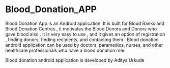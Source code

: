 # Blood_Donation_APP

Blood Donation App is an Android application.
It is built for Blood Banks and Blood Donation Centres , it motivates the Blood Donors and Donors who gave blood also . It is very easy to use , and it gives an option of registration , finding donors, finding recipients, and contacting them .
Blood donation android application can be used by doctors, paramedics, nurses, and other healthcare professionals who have a blood donation role.

Blood donation android application is developed by Aditya Urkude

